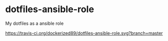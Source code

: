 # dotfiles-ansible-role
My dotfiles as a ansible role

https://travis-ci.org/dockerized89/dotfiles-ansible-role.svg?branch=master
